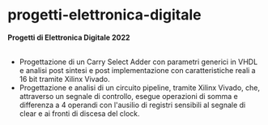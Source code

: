 # progetti-elettronica-digitale

**Progetti di Elettronica Digitale 2022**
<br><br>
* Progettazione di un Carry Select Adder con parametri generici in VHDL e analisi post sintesi e post implementazione con caratteristiche reali a 16 bit tramite Xilinx Vivado.
* Progettazione e analisi di un circuito pipeline, tramite Xilinx Vivado, che, attraverso un segnale di controllo, esegue operazioni di somma e differenza a 4 operandi con l'ausilio di registri sensibili al segnale di clear e ai fronti di discesa del clock.
